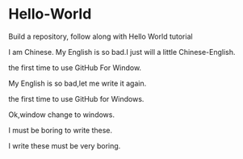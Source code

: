 # Hello-World
Build a repository, follow along with Hello World tutorial

I am Chinese.
My English is so bad.I just will a little Chinese-English.

the first time to use GitHub For Window.

My English is so bad,let me write it again.

the first time to use GitHub for Windows.

Ok,window change to windows.

I must be boring to write these.

I write these must be very boring.